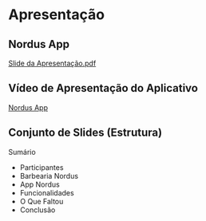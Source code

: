# Apresentação

## Nordus App

[Slide da Apresentação.pdf](https://github.com/user-attachments/files/16038109/Nordus.app.pdf)

## Vídeo de Apresentação do Aplicativo

[Nordus App](https://www.youtube.com/watch?v=PnoCeff3ZXk)

## Conjunto de Slides (Estrutura)

Sumário

- Participantes
- Barbearia Nordus
- App Nordus
- Funcionalidades
- O Que Faltou
- Conclusão
